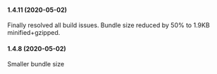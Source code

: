 #### 1.4.11 (2020-05-02)
Finally resolved all build issues.
Bundle size reduced by 50% to 1.9KB minified+gzipped.

#### 1.4.8 (2020-05-02)
Smaller bundle size


